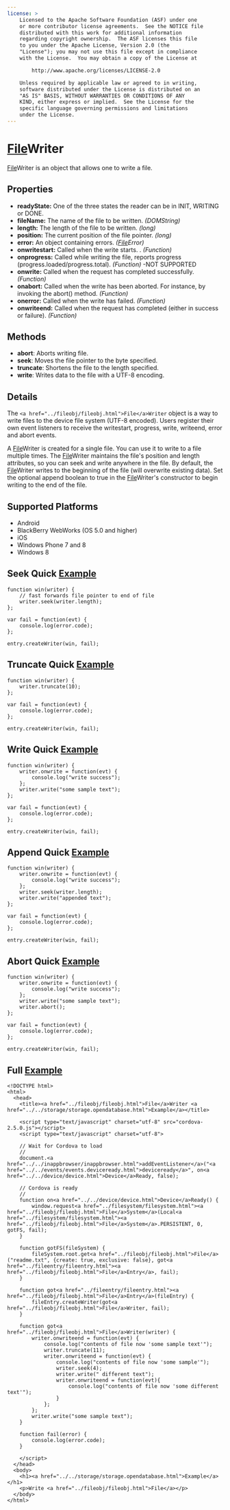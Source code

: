 ```yaml
---
license: >
    Licensed to the Apache Software Foundation (ASF) under one
    or more contributor license agreements.  See the NOTICE file
    distributed with this work for additional information
    regarding copyright ownership.  The ASF licenses this file
    to you under the Apache License, Version 2.0 (the
    "License"); you may not use this file except in compliance
    with the License.  You may obtain a copy of the License at

        http://www.apache.org/licenses/LICENSE-2.0

    Unless required by applicable law or agreed to in writing,
    software distributed under the License is distributed on an
    "AS IS" BASIS, WITHOUT WARRANTIES OR CONDITIONS OF ANY
    KIND, either express or implied.  See the License for the
    specific language governing permissions and limitations
    under the License.
---
```


<a href="../fileobj/fileobj.html">File</a>Writer
==========

<a href="../fileobj/fileobj.html">File</a>Writer is an object that allows one to write a file.

Properties
----------

- __readyState:__ One of the three states the reader can be in INIT, WRITING or DONE.
- __fileName:__ The name of the file to be written. _(DOMString)_
- __length:__ The length of the file to be written. _(long)_
- __position:__ The current position of the file pointer. _(long)_
- __error:__ An object containing errors. _(<a href="../fileerror/fileerror.html"><a href="../fileobj/fileobj.html">File</a>Error</a>)_
- __onwritestart:__ Called when the write starts. . _(Function)_
- __onprogress:__ Called while writing the file, reports progress (progress.loaded/progress.total). _(Function)_ -NOT SUPPORTED
- __onwrite:__ Called when the request has completed successfully.  _(Function)_
- __onabort:__ Called when the write has been aborted. For instance, by invoking the abort() method. _(Function)_
- __onerror:__ Called when the write has failed. _(Function)_
- __onwriteend:__ Called when the request has completed (either in success or failure).  _(Function)_

Methods
-------

- __abort__: Aborts writing file. 
- __seek__: Moves the file pointer to the byte specified.
- __truncate__: Shortens the file to the length specified.
- __write__: Writes data to the file with a UTF-8 encoding.

Details
-------

The `<a href="../fileobj/fileobj.html">File</a>Writer` object is a way to write files to the device file system (UTF-8 encoded).  Users register their own event listeners to receive the writestart, progress, write, writeend, error and abort events.

A <a href="../fileobj/fileobj.html">File</a>Writer is created for a single file. You can use it to write to a file multiple times. The <a href="../fileobj/fileobj.html">File</a>Writer maintains the file's position and length attributes, so you can seek and write anywhere in the file. By default, the <a href="../fileobj/fileobj.html">File</a>Writer writes to the beginning of the file (will overwrite existing data). Set the optional append boolean to true in the <a href="../fileobj/fileobj.html">File</a>Writer's constructor to begin writing to the end of the file.

Supported Platforms
-------------------

- Android
- BlackBerry WebWorks (OS 5.0 and higher)
- iOS
- Windows Phone 7 and 8
- Windows 8

Seek Quick <a href="../../storage/storage.opendatabase.html">Example</a>
------------------------------

	function win(writer) {
		// fast forwards file pointer to end of file
		writer.seek(writer.length);	
	};

	var fail = function(evt) {
    	console.log(error.code);
	};
	
    entry.createWriter(win, fail);

Truncate Quick <a href="../../storage/storage.opendatabase.html">Example</a>
--------------------------

	function win(writer) {
		writer.truncate(10);	
	};

	var fail = function(evt) {
    	console.log(error.code);
	};
	
    entry.createWriter(win, fail);

Write Quick <a href="../../storage/storage.opendatabase.html">Example</a>
-------------------	

	function win(writer) {
		writer.onwrite = function(evt) {
        	console.log("write success");
        };
		writer.write("some sample text");
	};

	var fail = function(evt) {
    	console.log(error.code);
	};
	
    entry.createWriter(win, fail);

Append Quick <a href="../../storage/storage.opendatabase.html">Example</a>
--------------------	

	function win(writer) {
		writer.onwrite = function(evt) {
        	console.log("write success");
        };
        writer.seek(writer.length);
		writer.write("appended text");
	};

	var fail = function(evt) {
    	console.log(error.code);
	};
	
    entry.createWriter(win, fail);
	
Abort Quick <a href="../../storage/storage.opendatabase.html">Example</a>
-------------------

	function win(writer) {
		writer.onwrite = function(evt) {
        	console.log("write success");
        };
		writer.write("some sample text");
		writer.abort();
	};

	var fail = function(evt) {
    	console.log(error.code);
	};
	
    entry.createWriter(win, fail);

Full <a href="../../storage/storage.opendatabase.html">Example</a>
------------
    <!DOCTYPE html>
    <html>
      <head>
        <title><a href="../fileobj/fileobj.html">File</a>Writer <a href="../../storage/storage.opendatabase.html">Example</a></title>
    
        <script type="text/javascript" charset="utf-8" src="cordova-2.5.0.js"></script>
        <script type="text/javascript" charset="utf-8">
    
        // Wait for Cordova to load
        //
        document.<a href="../../inappbrowser/inappbrowser.html">addEventListener</a>("<a href="../../events/events.deviceready.html">deviceready</a>", on<a href="../../device/device.html">Device</a>Ready, false);
    
        // Cordova is ready
        //
        function on<a href="../../device/device.html">Device</a>Ready() {
            window.request<a href="../filesystem/filesystem.html"><a href="../fileobj/fileobj.html">File</a>System</a>(Local<a href="../filesystem/filesystem.html"><a href="../fileobj/fileobj.html">File</a>System</a>.PERSISTENT, 0, gotFS, fail);
        }
    
        function gotFS(fileSystem) {
            fileSystem.root.get<a href="../fileobj/fileobj.html">File</a>("readme.txt", {create: true, exclusive: false}, got<a href="../fileentry/fileentry.html"><a href="../fileobj/fileobj.html">File</a>Entry</a>, fail);
        }
    
        function got<a href="../fileentry/fileentry.html"><a href="../fileobj/fileobj.html">File</a>Entry</a>(fileEntry) {
            fileEntry.createWriter(got<a href="../fileobj/fileobj.html">File</a>Writer, fail);
        }
    
        function got<a href="../fileobj/fileobj.html">File</a>Writer(writer) {
            writer.onwriteend = function(evt) {
                console.log("contents of file now 'some sample text'");
                writer.truncate(11);  
                writer.onwriteend = function(evt) {
                    console.log("contents of file now 'some sample'");
                    writer.seek(4);
                    writer.write(" different text");
                    writer.onwriteend = function(evt){
                        console.log("contents of file now 'some different text'");
                    }
                };
            };
            writer.write("some sample text");
        }
    
        function fail(error) {
            console.log(error.code);
        }
    
        </script>
      </head>
      <body>
        <h1><a href="../../storage/storage.opendatabase.html">Example</a></h1>
        <p>Write <a href="../fileobj/fileobj.html">File</a></p>
      </body>
    </html>
